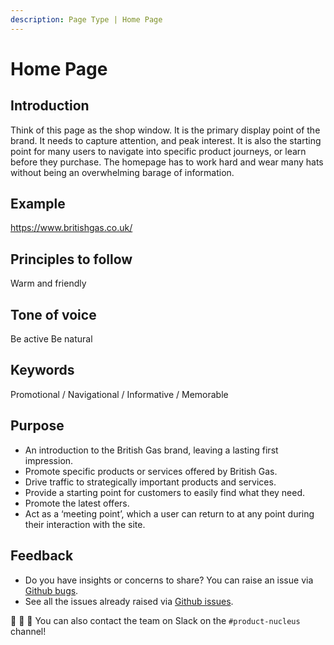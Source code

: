 ```yaml
---
description: Page Type | Home Page
---
```


# Home Page

## Introduction

Think of this page as the shop window. It is the primary display point of the brand. It needs to capture attention, and peak interest. It is also the starting point for many users to navigate into specific product journeys, or learn before they purchase. The homepage has to work hard and wear many hats without being an overwhelming barage of information.

## Example

https://www.britishgas.co.uk/

## Principles to follow

Warm and friendly

## Tone of voice

Be active Be natural

## Keywords

Promotional / Navigational / Informative / Memorable

## Purpose

- An introduction to the British Gas brand, leaving a lasting first impression.
- Promote specific products or services offered by British Gas.
- Drive traffic to strategically important products and services.
- Provide a starting point for customers to easily find what they need.
- Promote the latest offers.
- Act as a ‘meeting point’, which a user can return to at any point during their interaction with the site.

## Feedback

* Do you have insights or concerns to share? You can raise an issue via [Github bugs](https://github.com/ConnectedHomes/nucleus/issues/new?assignees=&labels=Bug&template=a--bug-report.md&title=[bug]%20[page-type-home]).
* See all the issues already raised via [Github issues](https://github.com/connectedHomes/nucleus/issues?utf8=%E2%9C%93&q=is%3Aopen+is%3Aissue+label%3ABug+[page-type-home]).

💩 🎉 🦄 You can also contact the team on Slack on the `#product-nucleus` channel!
